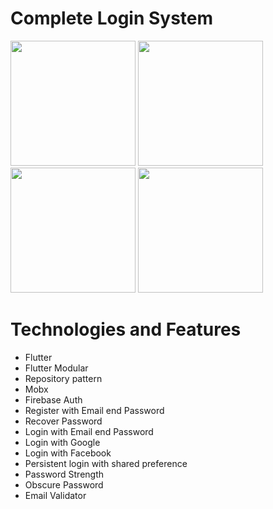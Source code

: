 # Complete Login System

<img src="https://user-images.githubusercontent.com/57848633/134828606-c83cf8f1-c33a-4b7d-bdaa-9d9b7b4f1701.jpg" width="200">  <img src="https://user-images.githubusercontent.com/57848633/134828609-9489fd52-6207-4dbe-bc14-d0d6362d7414.jpg" width="200">  <img src="https://user-images.githubusercontent.com/57848633/134828610-12d12224-fee8-4edb-96f2-a7f5e53bc1e3.jpg" width="200">  <img src="https://user-images.githubusercontent.com/57848633/134828611-b01ebd5f-4422-4221-bc4f-3391d57c462d.jpg" width="200">

# Technologies and Features

* Flutter
* Flutter Modular
* Repository pattern
* Mobx
* Firebase Auth
* Register with Email end Password
* Recover Password
* Login with Email end Password
* Login with Google
* Login with Facebook
* Persistent login with shared preference
* Password Strength
* Obscure Password
* Email Validator 

